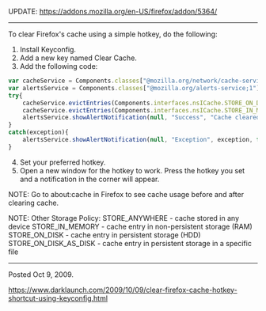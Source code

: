 UPDATE: https://addons.mozilla.org/en-US/firefox/addon/5364/

---

To clear Firefox's cache using a simple hotkey, do the following:

1. Install Keyconfig.
2. Add a new key named Clear Cache.
3. Add the following code:

```javascript
var cacheService = Components.classes["@mozilla.org/network/cache-service;1"].getService(Components.interfaces.nsICacheService);
var alertsService = Components.classes["@mozilla.org/alerts-service;1"].getService(Components.interfaces.nsIAlertsService);
try{
	cacheService.evictEntries(Components.interfaces.nsICache.STORE_ON_DISK);
	cacheService.evictEntries(Components.interfaces.nsICache.STORE_IN_MEMORY);
	alertsService.showAlertNotification(null, "Success", "Cache cleared!", false, "", null);
}
catch(exception){
	alertsService.showAlertNotification(null, "Exception", exception, false, "", null);
}
```

4. Set your preferred hotkey.
5. Open a new window for the hotkey to work. Press the hotkey you set and a notification in the corner will appear.

NOTE:
Go to about:cache in Firefox to see cache usage before and after clearing cache.

NOTE:
Other Storage Policy:
STORE_ANYWHERE - cache stored in any device
STORE_IN_MEMORY - cache entry in non-persistent storage (RAM)
STORE_ON_DISK - cache entry in persistent storage (HDD)
STORE_ON_DISK_AS_DISK - cache entry in persistent storage in a specific file

---

Posted Oct 9, 2009.

https://www.darklaunch.com/2009/10/09/clear-firefox-cache-hotkey-shortcut-using-keyconfig.html